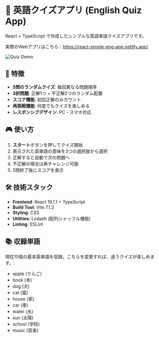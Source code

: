 # 🎯 英語クイズアプリ (English Quiz App)

React + TypeScript で作成したシンプルな英語単語クイズアプリです。

実際のWebアプリはこちら：https://react-simple-eng-app.netlify.app/

![Quiz Demo](https://biz.addisteria.com/wp-content/uploads/2025/08/react_simple_quiz.png)

## 🌟 特徴

- **5問のランダムクイズ**: 毎回異なる問題順序
- **3択問題**: 正解1つ + 不正解2つのランダム配置
- **スコア機能**: 初回正解のみカウント
- **再挑戦機能**: 何度でもクイズを楽しめる
- **レスポンシブデザイン**: PC・スマホ対応

## 🎮 使い方

1. **スタート**ボタンを押してクイズ開始
2. 表示された英単語の意味を3つの選択肢から選択
3. 正解すると自動で次の問題へ
4. 不正解の場合は再チャレンジ可能
5. 5問終了後にスコアを表示

## 🛠️ 技術スタック

- **Frontend**: React 19.1.1 + TypeScript
- **Build Tool**: Vite 7.1.2
- **Styling**: CSS
- **Utilities**: Lodash (配列シャッフル機能)
- **Linting**: ESLint

## 📚 収録単語

現在10個の基本英単語を収録。こちらを変更すれば、違うクイズが楽しめます。:
- apple (りんご)
- book (本)
- dog (犬)
- cat (猫)
- house (家)
- car (車)
- water (水)
- sun (太陽)
- school (学校)
- music (音楽)





